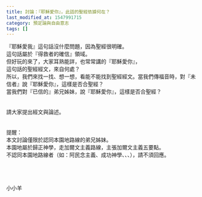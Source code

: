 ```yaml
---
title: 討論：『耶穌愛你』，此話的聖經依據何在？
last_modified_at: 1547991715
category: 預定論與自由意志
tags: []
---
```


<p>『耶穌愛我』這句話沒什麼問題，因為聖經很明確。<br/>這句話屬於『得救者的確信』領域。<br/>但好玩的來了，大家耳熟能詳，也常常講的『耶穌愛你』，<br/>這句話的聖經經文，來自何處？<br/>所以，我們來找一找、想一想，看能不能找到聖經經文。<!--more-->當我們傳福音時，對『未信者』說『耶穌愛你』，這樣是否合聖經？<br/>當我們對『已信的』弟兄姊妹，說『耶穌愛你』，這樣是否合聖經？<br/><br/><br/>請大家提出經文與論述。<br/><br/><br/>提醒：<br/>本文討論僅限於認同本園地路線的弟兄姊妹。<br/>本園地屬於歸正神學，走加爾文主義路線，主張加爾文主義五要點。<br/>不認同本園地路線者（如：阿民念主義、成功神學、、、），請不須回應。<br/><br/><br/><br/><br/>小小羊<br/><br/>
</p>